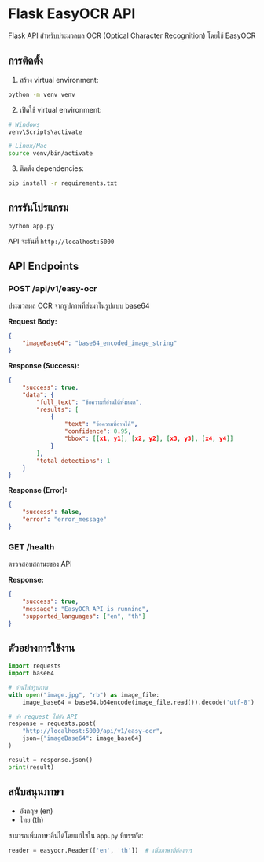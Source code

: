 # Flask EasyOCR API

Flask API สำหรับประมวลผล OCR (Optical Character Recognition) โดยใช้ EasyOCR

## การติดตั้ง

1. สร้าง virtual environment:
```bash
python -m venv venv
```

2. เปิดใช้ virtual environment:
```bash
# Windows
venv\Scripts\activate

# Linux/Mac
source venv/bin/activate
```

3. ติดตั้ง dependencies:
```bash
pip install -r requirements.txt
```

## การรันโปรแกรม

```bash
python app.py
```

API จะรันที่ `http://localhost:5000`

## API Endpoints

### POST /api/v1/easy-ocr

ประมวลผล OCR จากรูปภาพที่ส่งมาในรูปแบบ base64

**Request Body:**
```json
{
    "imageBase64": "base64_encoded_image_string"
}
```

**Response (Success):**
```json
{
    "success": true,
    "data": {
        "full_text": "ข้อความที่อ่านได้ทั้งหมด",
        "results": [
            {
                "text": "ข้อความที่อ่านได้",
                "confidence": 0.95,
                "bbox": [[x1, y1], [x2, y2], [x3, y3], [x4, y4]]
            }
        ],
        "total_detections": 1
    }
}
```

**Response (Error):**
```json
{
    "success": false,
    "error": "error_message"
}
```

### GET /health

ตรวจสอบสถานะของ API

**Response:**
```json
{
    "success": true,
    "message": "EasyOCR API is running",
    "supported_languages": ["en", "th"]
}
```

## ตัวอย่างการใช้งาน

```python
import requests
import base64

# อ่านไฟล์รูปภาพ
with open("image.jpg", "rb") as image_file:
    image_base64 = base64.b64encode(image_file.read()).decode('utf-8')

# ส่ง request ไปยัง API
response = requests.post(
    "http://localhost:5000/api/v1/easy-ocr",
    json={"imageBase64": image_base64}
)

result = response.json()
print(result)
```

## สนับสนุนภาษา

- อังกฤษ (en)
- ไทย (th)

สามารถเพิ่มภาษาอื่นได้โดยแก้ไขใน `app.py` ที่บรรทัด:
```python
reader = easyocr.Reader(['en', 'th'])  # เพิ่มภาษาที่ต้องการ
```
